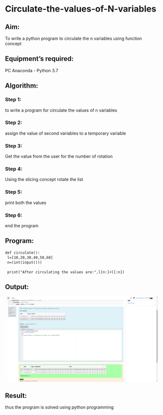 # Circulate-the-values-of-N-variables
## Aim:
To write a python program to circulate the n variables using function concept
## Equipment’s required:
PC
Anaconda - Python 3.7
## Algorithm: 
### Step 1: 
to write a program for circulate the values of n variables
### Step 2: 
assign the value of second variables to a temporary variable
### Step 3: 
Get the value from the user for the number of rotation
### Step 4: 
Using the slicing concept rotate the list

### Step 5: 
print both the values
### Step 6: 
end the program
## Program:
~~~
def circulate():
 l=[10,20,30,40,50,60]
 n=(int(input()))

 print("After circulating the values are:",l[n:]+l[:n])
~~~
## Output:
![github logo](screenshoty.png)

## Result:
thus the program is solved using python programming
